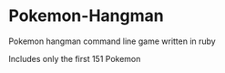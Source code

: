 Pokemon-Hangman
===============

Pokemon hangman command line game written in ruby

Includes only the first 151 Pokemon
